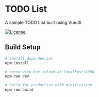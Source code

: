 # TODO List
A sample TODO List built using VueJS

[![License](http://img.shields.io/:license-mit-blue.svg)](https://github.com/vmarcosp/todo-list-vuejs/blob/master/LICENSE)
## Build Setup

``` bash
# install dependencies
npm install

# serve with hot reload at localhost:8080
npm run dev

# build for production with minification
npm run build
```
